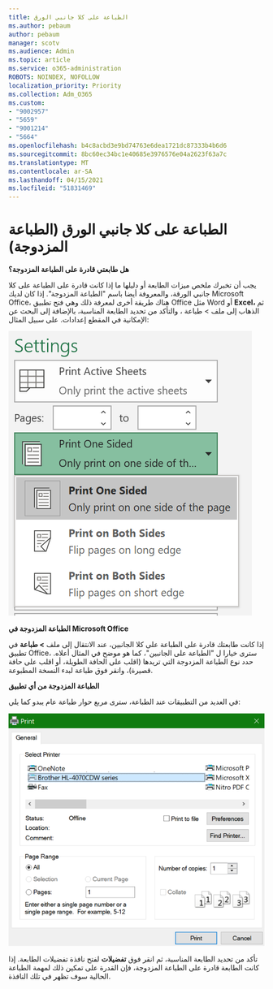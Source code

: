 ```yaml
---
title: الطباعة على كلا جانبي الورق
ms.author: pebaum
author: pebaum
manager: scotv
ms.audience: Admin
ms.topic: article
ms.service: o365-administration
ROBOTS: NOINDEX, NOFOLLOW
localization_priority: Priority
ms.collection: Adm_O365
ms.custom:
- "9002957"
- "5659"
- "9001214"
- "5664"
ms.openlocfilehash: b4c8acbd3e9bd74763e6dea1721dc87333b4b6d6
ms.sourcegitcommit: 8bc60ec34bc1e40685e3976576e04a2623f63a7c
ms.translationtype: MT
ms.contentlocale: ar-SA
ms.lasthandoff: 04/15/2021
ms.locfileid: "51831469"
---
```

# <a name="printing-on-both-sides-of-paper-duplex-printing"></a>الطباعة على كلا جانبي الورق (الطباعة المزدوجة)

**هل طابعتي قادرة على الطباعة المزدوجة؟**

يجب أن تخبرك ملخص ميزات الطابعة أو دليلها ما إذا كانت قادرة على الطباعة على كلا جانبي الورقة، والمعروفة أيضا باسم "الطباعة المزدوجة". إذا كان لديك Microsoft Office، هناك طريقة أخرى لمعرفة ذلك وهي فتح تطبيق Office مثل Word أو **Excel،** ثم الذهاب إلى ملف > طباعة ، والتأكد من تحديد الطابعة المناسبة، بالإضافة إلى البحث عن الإمكانية في المقطع إعدادات. على سبيل المثال: 

![إعدادات الطابعة](media/print-settings.png)

**الطباعة المزدوجة في Microsoft Office**

إذا كانت طابعتك قادرة على الطباعة على كلا الجانبين، عند الانتقال إلى ملف **> طباعة** في تطبيق Office، سترى خيارا ل "الطباعة على الجانبين"، كما هو موضح في المثال أعلاه.  حدد نوع الطباعة المزدوجة التي تريدها (اقلب على الحافة  الطويلة، أو اقلب على حافة قصيرة)، وانقر فوق طباعة لبدء النسخة المطبوعة.

**الطباعة المزدوجة من أي تطبيق**

في العديد من التطبيقات عند الطباعة، سترى مربع حوار طباعة عام يبدو كما يلي: 

![مربع الحوار "طباعة"](media/print-dialog.png)

تأكد من تحديد الطابعة المناسبة، ثم انقر فوق **تفضيلات** لفتح نافذة تفضيلات الطابعة. إذا كانت الطابعة قادرة على الطباعة المزدوجة، فإن القدرة على تمكين ذلك لمهمة الطباعة الحالية سوف تظهر في تلك النافذة.
